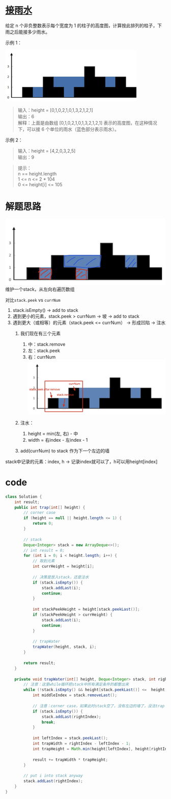 # [接雨水](https://leetcode.cn/problems/trapping-rain-water/description/?envType=company&envId=bytedance&favoriteSlug=bytedance-thirty-days)

给定 n 个非负整数表示每个宽度为 1 的柱子的高度图，计算按此排列的柱子，下雨之后能接多少雨水。

示例 1：

![42.示例1](pic/image.png)

> 输入：height = [0,1,0,2,1,0,1,3,2,1,2,1]<br>
>输出：6<br>
>解释：上面是由数组 [0,1,0,2,1,0,1,3,2,1,2,1] 表示的高度图，在这种情况下，可以接 6 个单位的雨水（蓝色部分表示雨水）。 

示例 2：

>输入：height = [4,2,0,3,2,5]<br>
输出：9
 

>提示：<br>
n == height.length<br>
1 <= n <= 2 * 104<br>
0 <= height[i] <= 105


# 解题思路
![42.解题思路](pic/image0.png)
维护一个stack，从左向右遍历数组<br>

对比`stack.peek` vs `currNum`
1. stack.isEmpty() -> add to stack
2. 遇到更小的元素，stack.peek > currNum -> 坡 -> add to stack
3. 遇到更大（或相等）的元素（stack.peek <= currNum） -> 形成凹陷 -> 注水
   1. 我们现在有三个元素
      1. 中：stack.remove
      2. 左：stack.peek
      3. 右：currNum
        ![alt text](pic/image-1.png)

    2. 注水：
       1. height = min(左, 右) - 中
       2. width = 右index - 左index - 1 
    3. add(currNum) to stack 作为下一个左边的墙

stack中记录的元素：index, h -> 记录index就可以了，h可以用height[index]

# code
```java
class Solution {
    int result;
    public int trap(int[] height) {
        // corner case
        if (height == null || height.length <= 1) {
            return 0;
        }

        // stack
        Deque<Integer> stack = new ArrayDeque<>();
        // int result = 0;
        for (int i = 0; i < height.length; i++) {
            // 取到元素
            int currHeight = height[i];

            // 决策是放入stack，还是注水
            if (stack.isEmpty()) {
                stack.addLast(i);
                continue;
            }

            int stackPeekHeight = height[stack.peekLast()];
            if (stackPeekHeight > currHeight) {
                stack.addLast(i);
                continue;
            }

            // trapWater
            trapWater(height, stack, i);
        }

        return result;
    }

    private void trapWater(int[] height, Deque<Integer> stack, int rightIndex) {
        // 注意：这里while循环把stack中所有满足条件的都整出来
        while (!stack.isEmpty() && height[stack.peekLast()] <=  height[rightIndex]) {
            int middleIndex = stack.removeLast();

            // 注意：corner case，如果此时stack空了，没有左边的墙了，没法trap
            if (stack.isEmpty()) {
                stack.addLast(rightIndex);
                break;
            }

            int leftIndex = stack.peekLast();
            int trapWidth = rightIndex - leftIndex - 1;
            int trapHeight = Math.min(height[leftIndex], height[rightIndex]) - height[middleIndex];

            result += trapWidth * trapHeight;
        }

        // put i into stack anyway
        stack.addLast(rightIndex);
    }
}
```

